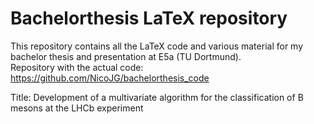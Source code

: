 # Bachelorthesis LaTeX repository

This repository contains all the LaTeX code and various material for my bachelor thesis and presentation at E5a (TU Dortmund).  
Repository with the actual code: https://github.com/NicoJG/bachelorthesis_code

Title: Development of a multivariate algorithm for the classification of B mesons at the LHCb experiment
